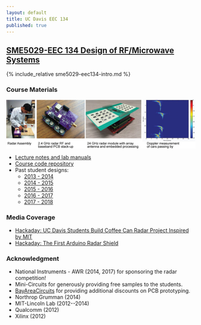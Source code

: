 ```yaml
---
layout: default
title: UC Davis EEC 134
published: true
---
```


## [SME5029-EEC 134 Design of RF/Microwave Systems]("/education/sme5029-eec134.html")

{% include_relative sme5029-eec134-intro.md %}

### Course Materials

<img align="center" src="/education/images/eec134-frontpage_s.jpg">

- [Lecture notes and lab manuals](https://github.com/ucdart/UCD-EEC134)
- [Course code repository](https://github.com/ucdart/UCD-EEC134)
- Past student designs:
  - [2013 - 2014](/education/eec134-2013-2014.html)
  - [2014 - 2015](/education/eec134-2014-2015.html)
  - [2015 - 2016](/education/eec134-2015-2016.html)
  - [2016 - 2017](/education/eec134-2016-2017.html)
  - [2017 - 2018](/education/eec134-2017-2018.html)

### Media Coverage

- [Hackaday: UC Davis Students Build Coffee Can Radar Project Inspired by MIT](http://hackaday.com/2013/03/18/uc-davis-students-build-coffee-can-radar-project-inspired-by-mit/)
- [Hackaday: The First Arduino Radar Shield](http://hackaday.com/2014/06/14/the-first-arduino-radar-shield/)


### Acknowledgment

- National Instruments - AWR (2014, 2017) for sponsoring the radar competition!
- Mini-Circuits for generously providing free samples to the students.
- [BayAreaCircuits](http://bayareacircuits.com/) for providing additional discounts on PCB prototyping.
- Northrop Grumman (2014)
- MIT-Lincoln Lab (2012--2014)
- Qualcomm (2012)
- Xilinx (2012)
